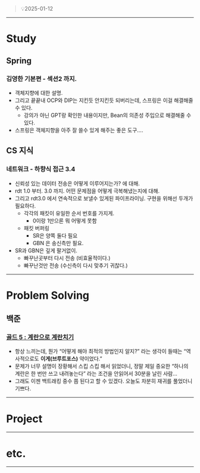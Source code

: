 > 💡2025-01-12
> 

---

# Study

## Spring

### 김영한 기본편 - 섹션2 까지.

- 객체지향에 대한 설명.
- 그리고 끝끝내 OCP와 DIP는 지킨듯 안지킨듯 되버리는데, 스프링은 이걸 해결해줄 수 있다.
    - 강의가 아닌 GPT랑 확인한 내용이지만, Bean의 의존성 주입으로 해결해줄 수 있다.
- 스프링은 객체지향을 아주 잘 쓸수 있게 해주는 좋은 도구….

## CS 지식

### 네트워크 - 하향식 접근 3.4

- 신뢰성 있는 데이터 전송은 어떻게 이루어지는가? 에 대해.
- rdt 1.0 부터. 3.0 까지. 어떤 문제점을 어떻게 극복해냈는지에 대해.
- 그리고 rdt3.0 에서 연속적으로 보낼수 있게된 파이프라이닝. 구현을 위해선 두개가 필요하다.
    - 각각의 패킷이 유일한 순서 번호를 가지게.
        - 0이랑 1만으론 뭐 어떻게 못함
    - 패킷 버퍼링
        - SR은 양쪽 둘다 필요
        - GBN 은 송신측만 필요.
- SR과 GBN은 깊게 팔거없이.
    - 빠꾸난곳부터 다시 전송 (비효율적이다.)
    - 빠꾸난것만 전송 (수신측이 다시 맞추기 귀찮다.)

---

# Problem Solving

## 백준

### [골드 5 : 계란으로 계란치기](https://www.acmicpc.net/problem/16987)

- 항상 느끼는데, 뭔가 “어떻게 해야 최적의 방법인지 알지?” 라는 생각이 들때는 “역사적으로도 **이게(브루트포스)** 약이었다.”
- 문제가 너무 설명이 장황해서 스킵 스킵 해서 읽었더니, 정말 제일 중요한 “하나의 계란은 한 번만 쓰고 내려놓는다” 라는 조건을 안읽어서 30분을 날린 사람…
- 그래도 이젠 백트래킹 중수 쯤 된다고 할 수 있겠다. 오늘도 차분히 재귀를 풀었더니 기쁘다.

---

# Project

---

# etc.

---

